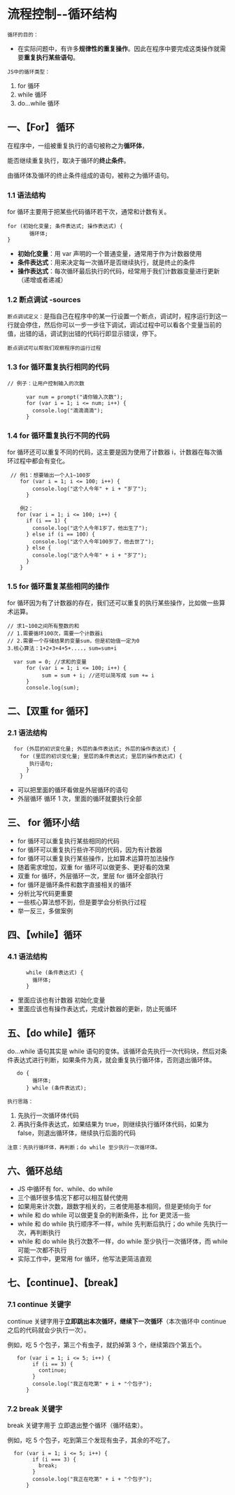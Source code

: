 # 流程控制--循环结构

`循环的目的：`

- 在实际问题中，有许多**规律性的重复操作**。因此在程序中要完成这类操作就需要**重复执行某些语句**。

`JS中的循环类型：`

1. for 循环
2. while 循环
3. do...while 循环

## 一、【For】 循环

在程序中，一组被重复执行的语句被称之为**循环体**，

能否继续重复执行，取决于循环的**终止条件**。

由循环体及循环的终止条件组成的语句，被称之为循环语句。

### 1.1 语法结构

for 循环主要用于把某些代码循环若干次，通常和计数有关。

```
for (初始化变量; 条件表达式; 操作表达式) {
       循环体;
}
```

- **初始化变量**：用 var 声明的一个普通变量，通常用于作为计数器使用
- **条件表达式**：用来决定每一次循环是否继续执行，就是终止的条件
- **操作表达式**：每次循环最后执行的代码，经常用于我们计数器变量进行更新（递增或者递减）

### 1.2 断点调试 -sources

`断点调试定义：`是指自己在程序中的某一行设置一个断点，调试时，程序运行到这一行就会停住，然后你可以一步一步往下调试，调试过程中可以看各个变量当前的值，出错的话，调试到出错的代码行即显示错误，停下。

`断点调试可以帮我们观察程序的运行过程`

### 1.3 for 循环重复执行相同的代码

```
// 例子：让用户控制输入的次数

      var num = prompt("请你输入次数");
      for (var i = 1; i <= num; i++) {
        console.log("滴滴滴滴");
      }
```

### 1.4 for 循环重复执行不同的代码

for 循环还可以重复不同的代码，这主要是因为使用了计数器 i，计数器在每次循环过程中都会有变化。

```
 // 例1：想要输出一个人1~100岁
    for (var i = 1; i <= 100; i++) {
        console.log("这个人今年" + i + "岁了");
      }

    例2：
   for (var i = 1; i <= 100; i++) {
      if (i == 1) {
        console.log("这个人今年1岁了，他出生了");
      } else if (i == 100) {
        console.log("这个人今年100岁了，他去世了");
      } else {
        console.log("这个人今年" + i + "岁了");
      }
    }
```

### 1.5 for 循环重复某些相同的操作

for 循环因为有了计数器的存在，我们还可以重复的执行某些操作，比如做一些算术运算。

```
// 求1~100之间所有整数的和
// 1.需要循环100次，需要一个计数器i
// 2.需要一个存储结果的变量sum，但是初始值一定为0
3.核心算法：1+2+3+4+5+....，sum=sum+i

  var sum = 0; //求和的变量
      for (var i = 1; i <= 100; i++) {
           sum = sum + i; //还可以简写成 sum += i
      }
      console.log(sum);
```

## 二、【双重 for 循环】

### 2.1 语法结构

```
  for (外层的初识变化量; 外层的条件表达式; 外层的操作表达式) {
    for (里层的初识变化量; 里层的条件表达式; 里层的操作表达式) {
       执行语句;
      }
    }
```

- 可以把里面的循环看做是外层循环的语句
- 外层循环 循环 1 次，里面的循环就要执行全部

## 三、 for 循环小结

- for 循环可以重复执行某些相同的代码
- for 循环可以重复执行些许不同的代码，因为有计数器
- for 循环可以重复执行某些操作，比如算术运算符加法操作
- 随着需求增加，双重 for 循环可以做更多、更好看的效果
- 双重 for 循环，外层循环一次，里层 for 循环全部执行
- for 循环是循环条件和数字直接相关的循环
- 分析比写代码更重要
- 一些核心算法想不到，但是要学会分析执行过程
- 举一反三，多做案例

## 四、【while】循环

### 4.1 语法结构

```
      while (条件表达式) {
        循环体;
      }

```

- 里面应该也有计数器 初始化变量
- 里面应该也有操作表达式，完成计数器的更新，防止死循环

## 五、【do while】循环

do...while 语句其实是 while 语句的变体。该循环会先执行一次代码块，然后对条件表达式进行判断，如果条件为真，就会重复执行循环体，否则退出循环体。

```
   do {
        循环体;
      } while (条件表达式);
```

`执行思路：`

1. 先执行一次循环体代码
2. 再执行条件表达式，如果结果为 true，则继续执行循环体代码，如果为 false，则退出循环体，继续执行后面的代码

`注意：先执行循环体，再判断；do while 至少执行一次循环体。`

## 六、循环总结

- JS 中循环有 for、while、do while
- 三个循环很多情况下都可以相互替代使用
- 如果用来计次数，跟数字相关的，三者使用基本相同，但是更倾向于 for
- while 和 do while 可以做更复杂的判断条件，比 for 更灵活一些
- while 和 do while 执行顺序不一样，while 先判断后执行；do while 先执行一次，再判断执行
- while 和 do while 执行次数不一样，do while 至少执行一次循环体，而 while 可能一次都不执行
- 实际工作中，更常用 for 循环，他写法更简洁直观

## 七、【continue】、【break】

### 7.1 continue 关键字

continue 关键字用于**立即跳出本次循环，继续下一次循环**（本次循环中 continue 之后的代码就会少执行一次）。

例如，吃 5 个包子，第三个有虫子，就扔掉第 3 个，继续第四个第五个。

```
   for (var i = 1; i <= 5; i++) {
        if (i == 3) {
          continue;
        }
        console.log("我正在吃第" + i + "个包子");
      }
```

### 7.2 break 关键字

break 关键字用于 立即退出整个循环（循环结束）。

例如，吃 5 个包子，吃到第三个发现有虫子，其余的不吃了。

```
  for (var i = 1; i <= 5; i++) {
        if (i === 3) {
          break;
        }
        console.log("我正在吃第" + i + "个包子");
      }

```
